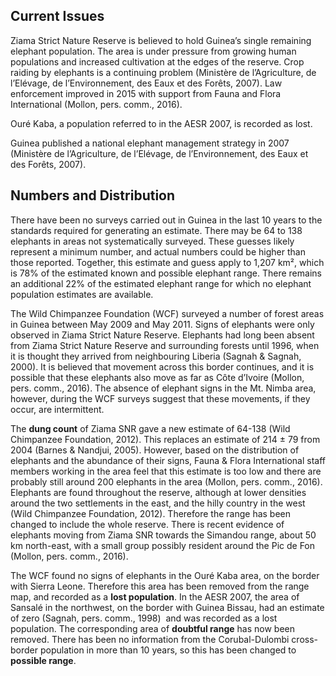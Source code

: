 ## Current Issues

Ziama Strict Nature Reserve is believed to hold Guinea’s single remaining elephant population. The area is under pressure from growing human populations and increased cultivation at the edges of the reserve. Crop raiding by elephants is a continuing problem (Ministère de l’Agriculture, de l’Elévage, de l’Environnement, des Eaux et des Forêts, 2007). Law enforcement improved in 2015 with support from Fauna and Flora International (Mollon, pers. comm., 2016).

Ouré Kaba, a population referred to in the AESR 2007, is recorded as lost.

Guinea published a national elephant management strategy in 2007 (Ministère de l’Agriculture, de l’Elévage, de l’Environnement, des Eaux et des Forêts, 2007).

## Numbers and Distribution

There have been no surveys carried out in Guinea in the last 10 years to the standards required for generating an estimate. There may be 64 to 138 elephants in areas not systematically surveyed. These guesses likely represent a minimum number, and actual numbers could be higher than those reported. Together, this estimate and guess apply to 1,207 km², which is 78% of the estimated known and possible elephant range. There remains an additional 22% of the estimated elephant range for which no elephant population estimates are available.

The Wild Chimpanzee Foundation (WCF) surveyed a number of forest areas in Guinea between May 2009 and May 2011. Signs of elephants were only observed in Ziama Strict Nature Reserve. Elephants had long been absent from Ziama Strict Nature Reserve and surrounding forests until 1996, when it is thought they arrived from neighbouring Liberia (Sagnah & Sagnah, 2000). It is believed that movement across this border continues, and it is possible that these elephants also move as far as Côte d’Ivoire (Mollon, pers. comm., 2016). The absence of elephant signs in the Mt. Nimba area, however, during the WCF surveys suggest that these movements, if they occur, are intermittent. 

The **dung count** of Ziama SNR gave a new estimate of 64-138 (Wild Chimpanzee Foundation, 2012). This replaces an estimate of 214 ± 79 from 2004 (Barnes & Nandjui, 2005). However, based on the distribution of elephants and the abundance of their signs, Fauna & Flora International staff members working in the area feel that this estimate is too low and there are probably still around 200 elephants in the area (Mollon, pers. comm., 2016). Elephants are found throughout the reserve, although at lower densities around the two settlements in the east, and the hilly country in the west (Wild Chimpanzee Foundation, 2012). Therefore the range has been changed to include the whole reserve. There is recent evidence of elephants moving from Ziama SNR towards the Simandou range, about 50 km north-east, with a small group possibly resident around the Pic de Fon (Mollon, pers. comm., 2016).

The WCF found no signs of elephants in the Ouré Kaba area, on the border with Sierra Leone. Therefore this area has been removed from the range map, and recorded as a **lost population**. In the AESR 2007, the area of Sansalé in the northwest, on the border with Guinea Bissau, had an estimate of zero (Sagnah, pers. comm., 1998)  and was recorded as a lost population. The corresponding area of **doubtful range** has now been removed. There has been no information from the Corubal-Dulombi cross-border population in more than 10 years, so this has been changed to **possible range**.